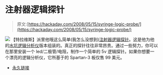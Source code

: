 # 注射器逻辑探针

> 原文:[https://hackaday.com/2008/05/15/syringe-logic-probe/](https://hackaday.com/2008/05/15/syringe-logic-probe/)

![](../Images/9037f7f854cff1d167cc8fcb461ed734.png)
【特拉维斯】派里他哦这么简单(我怎么没想到)[注射器逻辑探针](http://travisgoodspeed.blogspot.com/2008/05/syringe-logic-probe.html)。这是他为他的[水坑逻辑分析仪](http://www.sump.org/projects/analyzer/)版本组装的。真正的探针往往非常昂贵。通过一些努力，你可以在那里安装一个 led/二极管/电阻，制作一个简单的 5v 逻辑探针。如果你想要一个漂亮的逻辑分析仪，它所基于的 Spartan-3 板仅售 99 美元。

*   [永久链接](http://travisgoodspeed.blogspot.com/2008/05/syringe-logic-probe.html)